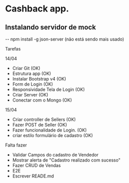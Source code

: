 # Cashback app.

## Instalando servidor de mock
-- npm install -g json-server (não está sendo mais usado)

Tarefas

14/04
- Criar Git (OK)
- Estrutura app (OK)
- Instalar Bootstrap v4 (OK)
- Form de Login (OK)
- Responsividade Tela de Login (OK)
- Criar Server (OK)
- Conectar com o Mongo (OK)

15/04
- Criar controller de Sellers (OK)
- Fazer POST de Seller (OK)
- Fazer funcionalidade de Login. (OK)
- criar estilo formulário de cadastro (OK)

Falta fazer

- Validar Campos do cadastro de Vendedor
- Mostrar alerta de "Cadastro realizado com sucesso"
- Fazer CRUD de Vendas
- E2E
- Escrever READE.md

